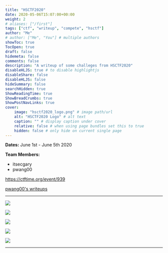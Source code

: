 ```yaml
---
title: "HSCTF2020"
date: 2020-05-06T15:07:00+00:00
weight: 2
# aliases: ["/first"]
tags: ["ctf", "writeup", "compete", "hsctf"]
author: "Me"
# author: ["Me", "You"] # multiple authors
showToc: true
TocOpen: true
draft: false
hidemeta: false
comments: false
description: "A writeup of some challeges from HSCTF2020"
disableHLJS: true # to disable highlightjs
disableShare: false
disableHLJS: false
hideSummary: false
searchHidden: true
ShowReadingTime: true
ShowBreadCrumbs: true
ShowPostNavLinks: true
cover:
    image: "hsctf2020_logo.png" # image path/url
    alt: "HSCTF2020 Logo" # alt text
    caption: "" # display caption under cover
    relative: false # when using page bundles set this to true
    hidden: false # only hide on current single page
---
```


**Dates:**
June 1st - June 5th 2020

**Team Members:**
- itsecgary
- pwang00

https://ctftime.org/event/939

[pwang00's writeups](https://github.com/pwang00/CTF-Writeups/tree/master/2020/hsctf)


---

[<img src="algorithms.png">](https://www.itsecgary.com/alg-prog/hsctf2020)

[<img src="crypto.png">](https://www.itsecgary.com/crypto/hsctf2020)

[<img src="forensics.png">](https://www.itsecgary.com/forensics/hsctf2020)

[<img src="reversing.png">](https://www.itsecgary.com/reversing/hsctf2020)

[<img src="web.png">](https://www.itsecgary.com/webexp/hsctf2020)

---

